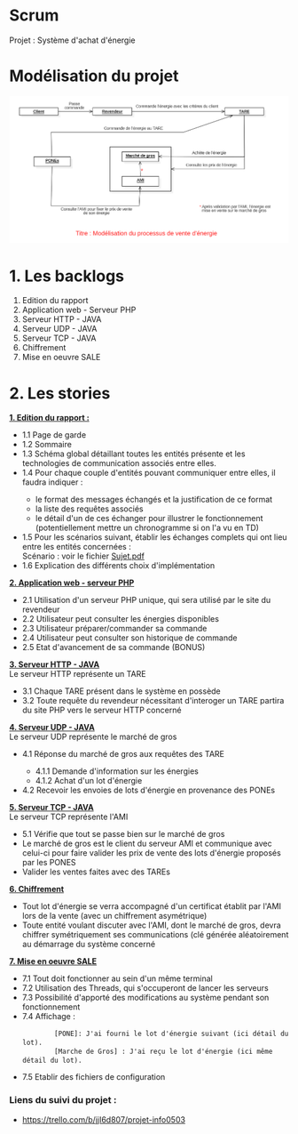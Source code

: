 # Scrum

Projet : Système d'achat d'énergie

# Modélisation du projet
<p><img src="modelisation.png"/></p>

# 1. Les backlogs
1. Edition du rapport 
2. Application web - Serveur PHP
3. Serveur HTTP - JAVA
4. Serveur UDP - JAVA
5. Serveur TCP - JAVA
6. Chiffrement 
7. Mise en oeuvre SALE


# 2. Les stories
<b><u>1. Edition du rapport :</u></b> <br>
   <ul>
        <li>1.1 Page de garde <br></li>
        <li>1.2 Sommaire <br></li>
        <li>1.3 Schéma global détaillant toutes les entités présente et les technologies de communication associés entre elles. <br></li>
        <li>1.4 Pour chaque couple d'entités pouvant communiquer entre elles, il faudra indiquer : </li>
        <ul>
            <li>
                le format des messages échangés et la justification de ce format
            </li>    
            <li>
                la liste des requêtes associés
            </li>
            <li>
                le détail d'un de ces échanger pour illustrer le fonctionnement (potentiellement mettre un chronogramme si on l'a vu en TD)
            </li>
        </ul>
        <li>1.5 Pour les scénarios suivant, établir les échanges complets qui ont lieu entre les entités concernées : <br> </li>
            Scénario : voir le fichier <a href="Sujet.pdf">Sujet.pdf</a>
        <li>1.6 Explication des différents choix d'implémentation</li>
   </ul>
    
<b><u>2. Application web - serveur PHP </u></b>
    <ul>
        <li>2.1 Utilisation d'un serveur PHP unique, qui sera utilisé par le site du revendeur</li>
        <li>2.2 Utilisateur peut consulter les énergies disponibles</li>
        <li>2.3 Utilisateur préparer/commander sa commande</li>
        <li>2.4 Utilisateur peut consulter son historique de commande</li>
        <li>2.5 Etat d'avancement de sa commande (BONUS)</li>
    </ul>

<b><u>3. Serveur HTTP - JAVA</u></b><br>
Le serveur HTTP représente un TARE
    <ul>
        <li>3.1 Chaque TARE présent dans le système en possède</li>
        <li>3.2 Toute requête du revendeur nécessitant d'interoger un TARE partira du site PHP vers le serveur HTTP concerné</li>
    </ul>

<b><u>4. Serveur UDP - JAVA</u></b><br>
Le serveur UDP représente le marché de gros
    <ul>
        <li>4.1 Réponse du marché de gros aux requêtes des TARE</li>
            <ul>
                <li>4.1.1 Demande d'information sur les énergies</li>
                <li>4.1.2 Achat d'un lot d'énergie</li>
            </ul>
        <li>4.2 Recevoir les envoies de lots d'énergie en provenance des PONEs</li>
    </ul>

<b><u>5. Serveur TCP - JAVA</u></b><br>
Le serveur TCP représente l'AMI
    <ul>
        <li>5.1 Vérifie que tout se passe bien sur le marché de gros</li>
        <li>Le marché de gros est le client du serveur AMI et communique avec celui-ci pour faire valider les prix de vente des lots d'énergie proposés par les PONES</li>
        <li>Valider les ventes faites avec des TAREs</li>
    </ul>

<b><u>6. Chiffrement</u></b><br>
    <ul>
        <li>Tout lot d'énergie se verra accompagné d'un certificat établit par l'AMI lors de la vente (avec un chiffrement asymétrique)</li>
        <li>Toute entité voulant discuter avec l'AMI, dont le marché de gros, devra chiffrer symétriquement ses communications (clé générée aléatoirement au démarrage du système concerné</li>
    </ul>

<b><u>7. Mise en oeuvre SALE</u></b><br>
    <ul>
        <li>7.1 Tout doit fonctionner au sein d'un même terminal</li>
        <li>7.2 Utilisation des Threads, qui s'occuperont de lancer les serveurs</li>
        <li>7.3 Possibilité d'apporté des modifications au système pendant son fonctionnement</li>
        <li>7.4 Affichage : </li>

            [PONE]: J'ai fourni le lot d'énergie suivant (ici détail du lot). 
            [Marche de Gros] : J'ai reçu le lot d'énergie (ici même détail du lot).
    
<li>7.5 Etablir des fichiers de configuration</li>
</ul>

### Liens du suivi du projet : 
- https://trello.com/b/jjI6d807/projet-info0503 